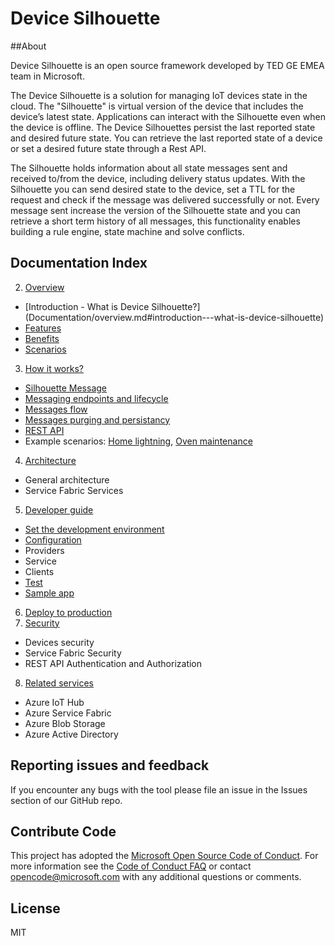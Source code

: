 # Device Silhouette


##About

Device Silhouette is an open source framework developed by TED GE EMEA team in Microsoft.

The Device Silhouette is a solution for managing IoT devices state in the cloud. The "Silhouette" is virtual version of the device that includes the device’s latest state. Applications can interact with the Silhouette even when the device is offline. The Device Silhouettes persist the last reported state and desired future state. You can retrieve the last reported state of a device or set a desired future state through a Rest API.

The Silhouette holds information about all state messages sent and received to/from the device, including delivery status updates. With the Silhouette you can send desired state to the device, set a TTL for the request and check if the message was delivered successfully or not. Every message sent increase the version of the Silhouette state and you can retrieve a short term history of all messages, this functionality enables building a rule engine, state machine and solve conflicts.

## Documentation Index

2.	[Overview](Documentation/overview.md)
 * [Introduction - What is Device Silhouette?] (Documentation/overview.md#introduction---what-is-device-silhouette)
 * [Features](Documentation/overview.md#features)
 * [Benefits](Documentation/overview.md#benefits)
 * [Scenarios](Documentation/overview.md#scenarios)
3.	[How it works?](Documentation/howitworks.md)
 * [Silhouette Message](Documentation/silhouettemessage.md)
 * [Messaging endpoints and lifecycle](Documentation/howitworks.md#messaging-endpoints-and-lifecycle)
 * [Messages flow](Documentation/messagesflow.md)
 * [Messages purging and persistancy](Documentation/howitworks.md#messages-purging-and-persistancy)
 * [REST API](Documentation/RESTAPI.md) 
 * Example scenarios: [Home lightning](Documentation/lightsSampleScenario.md), [Oven maintenance](Documentation/ovenscenario.md)
4.	[Architecture](Documentation/architecture.md)
 * General architecture
 * Service Fabric Services
5.	[Developer guide](Documentation/developerguide.md)
 * [Set the development environment](Documentation/devenvironment.md)
 * [Configuration](Documentation/configuration.md)
 * Providers
 * Service
 * Clients
 * [Test](Documentation/test.md) 
 * [Sample app](Documentation/sampleapp.md)
6.	[Deploy to production](Documentation/deployment.md)
7.	[Security](Documentation/security.md)
 * Devices security
 * Service Fabric Security
 * REST API Authentication and Authorization
8.	[Related services](Documentation/relatedservices.md)
 * Azure IoT Hub
 * Azure Service Fabric
 * Azure Blob Storage
 * Azure Active Directory


## Reporting issues and feedback

If you encounter any bugs with the tool please file an issue in the Issues section of our GitHub repo.

## Contribute Code

This project has adopted the [Microsoft Open Source Code of Conduct](https://opensource.microsoft.com/codeofconduct/). For more information see the [Code of Conduct FAQ](https://opensource.microsoft.com/codeofconduct/faq/) or contact [opencode@microsoft.com](mailto:opencode@microsoft.com) with any additional questions or comments.


## License

MIT
